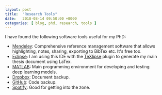 ```yaml
---
layout: post
title:  "Research Tools"
date:   2018-08-14 09:50:00 +0000
categories: [ blog, phd, research, tools ] 
---
```

I have foumd the following software tools useful for my PhD:
* [Mendeley](https://www.mendeley.com/): Comprehensive reference management software that allows highlighting, notes, sharing, exporting to BibTex etc. It's free too.
* [Eclipse](https://www.eclipse.org/): I am using this IDE with the [TeXlipse](http://projects.eclipse.org/projects/science.texlipse) plugin to generate my main thesis document using LaTex.
* [MATLAB](https://matlab.mathworks.com/): Main programming environment for developing and testing deep learning models.
* [Dropbox](https://www.dropbox.com/): Document backup.
* [GitHub](https://github.com/dominicmaguire): Code backup.
* [Spotify](https://www.spotify.com/): Good for getting into the zone. 

